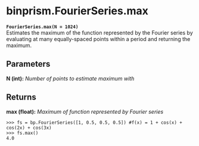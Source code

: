 # binprism.FourierSeries.max
**`FourierSeries.max(N = 1024)`** <br/>
Estimates the maximum of the function represented by the Fourier series by evaluating at many equally-spaced points within a period and returning the maximum.
## Parameters
**N (int):** *Number of points to estimate maximum with*
## Returns
**max (float):** *Maximum of function represented by Fourier series*
```
>>> fs = bp.FourierSeries([1, 0.5, 0.5, 0.5]) #f(x) = 1 + cos(x) + cos(2x) + cos(3x)
>>> fs.max()
4.0
```
